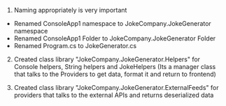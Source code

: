 1.  Naming appropriately is very important
   - Renamed ConsoleApp1 namespace to JokeCompany.JokeGenerator namespace 
   - Renamed ConsoleApp1 Folder to JokeCompany.JokeGenerator Folder
   - Renamed Program.cs to JokeGenerator.cs
   
2. Created class library "JokeCompany.JokeGenerator.Helpers" for Console helpers, String helpers and JokeHelpers (Its a manager class that talks to the Providers to get data, format it and return to frontend)

3. Created class library "JokeCompany.JokeGenerator.ExternalFeeds" for providers that talks to the external APIs and returns deserialized data
